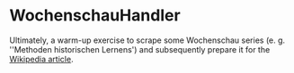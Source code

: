 # WochenschauHandler

Ultimately, a warm-up exercise to scrape some Wochenschau series (e. g. ''Methoden historischen Lernens') and subsequently prepare it for the [Wikipedia article](https://de.wikipedia.org/wiki/Wochenschau_Verlag#Buchreihe_%E2%80%9EMethoden_historischen_Lernens%E2%80%9C).
